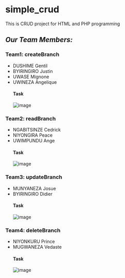 # simple_crud
This is CRUD project for HTML and PHP programming

## *Our Team Members:*

### Team1: createBranch
- DUSHIME Gentil
- BYIRINGIRO Justin
- UWASE Mignone
- UWINEZA Angelique
  #### Task
  ![image](https://github.com/user-attachments/assets/c564589d-27fe-4fb8-8813-5fffb0b12b29)

### Team2: readBranch
- NGABITSINZE Cedrick
- NIYONGIRA Peace
- UWIMPUNDU Ange
  #### Task
  ![image](https://github.com/user-attachments/assets/9b47bebc-4d20-41a9-ae84-1f658e2eddc1)

### Team3: updateBranch
- MUNYANEZA Josue
- BYIRINGIRO Didier
  #### Task
  ![image](https://github.com/user-attachments/assets/eb0b8cb2-8224-49fb-a3f3-e01db24ebc31)

### Team4: deleteBranch
- NIYONKURU Prince
- MUGWANEZA Vedaste
  #### Task
  ![image](https://github.com/user-attachments/assets/c743e249-4579-42d1-a6a6-f50ea372a5ea)

